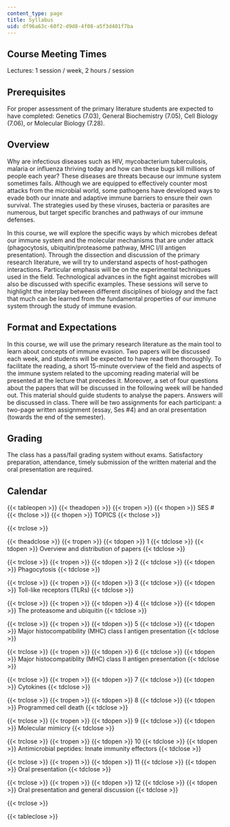 ```yaml
---
content_type: page
title: Syllabus
uid: df96a63c-60f2-d9d8-4f08-a5f3d401f7ba
---
```


Course Meeting Times
--------------------

Lectures: 1 session / week, 2 hours / session

Prerequisites
-------------

For proper assessment of the primary literature students are expected to have completed: Genetics (7.03), General Biochemistry (7.05), Cell Biology (7.06), or Molecular Biology (7.28).

Overview
--------

Why are infectious diseases such as HIV, mycobacterium tuberculosis, malaria or influenza thriving today and how can these bugs kill millions of people each year? These diseases are threats because our immune system sometimes fails. Although we are equipped to effectively counter most attacks from the microbial world, some pathogens have developed ways to evade both our innate and adaptive immune barriers to ensure their own survival. The strategies used by these viruses, bacteria or parasites are numerous, but target specific branches and pathways of our immune defenses.

In this course, we will explore the specific ways by which microbes defeat our immune system and the molecular mechanisms that are under attack (phagocytosis, ubiquitin/proteasome pathway, MHC I/II antigen presentation). Through the dissection and discussion of the primary research literature, we will try to understand aspects of host-pathogen interactions. Particular emphasis will be on the experimental techniques used in the field. Technological advances in the fight against microbes will also be discussed with specific examples. These sessions will serve to highlight the interplay between different disciplines of biology and the fact that much can be learned from the fundamental properties of our immune system through the study of immune evasion.

Format and Expectations
-----------------------

In this course, we will use the primary research literature as the main tool to learn about concepts of immune evasion. Two papers will be discussed each week, and students will be expected to have read them thoroughly. To facilitate the reading, a short 15-minute overview of the field and aspects of the immune system related to the upcoming reading material will be presented at the lecture that precedes it. Moreover, a set of four questions about the papers that will be discussed in the following week will be handed out. This material should guide students to analyse the papers. Answers will be discussed in class. There will be two assignments for each participant: a two-page written assignment (essay, Ses #4) and an oral presentation (towards the end of the semester).

Grading
-------

The class has a pass/fail grading system without exams. Satisfactory preparation, attendance, timely submission of the written material and the oral presentation are required.

Calendar
--------

{{< tableopen >}}
{{< theadopen >}}
{{< tropen >}}
{{< thopen >}}
SES #
{{< thclose >}}
{{< thopen >}}
TOPICS
{{< thclose >}}

{{< trclose >}}

{{< theadclose >}}
{{< tropen >}}
{{< tdopen >}}
1
{{< tdclose >}}
{{< tdopen >}}
Overview and distribution of papers
{{< tdclose >}}

{{< trclose >}}
{{< tropen >}}
{{< tdopen >}}
2
{{< tdclose >}}
{{< tdopen >}}
Phagocytosis
{{< tdclose >}}

{{< trclose >}}
{{< tropen >}}
{{< tdopen >}}
3
{{< tdclose >}}
{{< tdopen >}}
Toll-like receptors (TLRs)
{{< tdclose >}}

{{< trclose >}}
{{< tropen >}}
{{< tdopen >}}
4
{{< tdclose >}}
{{< tdopen >}}
The proteasome and ubiquitin
{{< tdclose >}}

{{< trclose >}}
{{< tropen >}}
{{< tdopen >}}
5
{{< tdclose >}}
{{< tdopen >}}
Major histocompatibility (MHC) class I antigen presentation
{{< tdclose >}}

{{< trclose >}}
{{< tropen >}}
{{< tdopen >}}
6
{{< tdclose >}}
{{< tdopen >}}
Major histocompatiblity (MHC) class II antigen presentation
{{< tdclose >}}

{{< trclose >}}
{{< tropen >}}
{{< tdopen >}}
7
{{< tdclose >}}
{{< tdopen >}}
Cytokines
{{< tdclose >}}

{{< trclose >}}
{{< tropen >}}
{{< tdopen >}}
8
{{< tdclose >}}
{{< tdopen >}}
Programmed cell death
{{< tdclose >}}

{{< trclose >}}
{{< tropen >}}
{{< tdopen >}}
9
{{< tdclose >}}
{{< tdopen >}}
Molecular mimicry
{{< tdclose >}}

{{< trclose >}}
{{< tropen >}}
{{< tdopen >}}
10
{{< tdclose >}}
{{< tdopen >}}
Antimicrobial peptides: Innate immunity effectors
{{< tdclose >}}

{{< trclose >}}
{{< tropen >}}
{{< tdopen >}}
11
{{< tdclose >}}
{{< tdopen >}}
Oral presentation
{{< tdclose >}}

{{< trclose >}}
{{< tropen >}}
{{< tdopen >}}
12
{{< tdclose >}}
{{< tdopen >}}
Oral presentation and general discussion
{{< tdclose >}}

{{< trclose >}}

{{< tableclose >}}